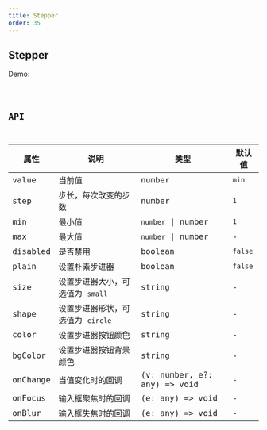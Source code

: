 ```yaml
---
title: Stepper
order: 35
---
```


## Stepper

Demo:

<code src="./stepper/index.tsx" />

## API

| 属性 | 说明 | 类型 | 默认值 |
| --- | --- | ---- | --- |
| value | 当前值 | number | `min` |
| step | 步长，每次改变的步数 | number | `1` |
| min | 最小值 | `number` \| number | `1` |
| max | 最大值 | `number` \| number | - |
| disabled | 是否禁用 | boolean | `false` |
| plain | 设置朴素步进器 | boolean | `false` |
| size | 设置步进器大小，可选值为 `small` | string | - |
| shape | 设置步进器形状，可选值为 `circle` | string | - |
| color | 设置步进器按钮颜色 | string | - |
| bgColor | 设置步进器按钮背景颜色 | string | - |
| onChange | 当值变化时的回调 | (v: number, e?: any) => void | - |
| onFocus | 输入框聚焦时的回调 | (e: any) => void | - |
| onBlur | 输入框失焦时的回调 | (e: any) => void | - |


